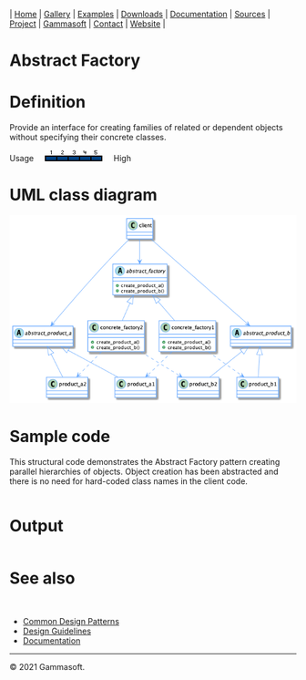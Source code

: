 | [Home](home.md) | [Gallery](gallery.md) | [Examples](examples.md) | [Downloads](downloads.md) | [Documentation](documentation.md) | [Sources](https://github.com/gammasoft71/xtd) | [Project](https://sourceforge.net/projects/xtdpro/) | [Gammasoft](gammasoft.md)  | [Contact](contact.md) | [Website](https://gammasoft71.wixsite.com/xtdpro) |

# Abstract Factory

# Definition

Provide an interface for creating families of related or dependent objects without specifying their concrete classes.

Usage     ![Usage](pictures/usage5.png)     High

# UML class diagram

![diagram](pictures/diagrams/uml/design_patterns/abstract_factory.png)

# Sample code

This structural code demonstrates the Abstract Factory pattern creating parallel hierarchies of objects. Object creation has been abstracted and there is no need for hard-coded class names in the client code.

```c++

```

# Output

```

```

# See also
​
* [Common Design Patterns](common_design_patterns.md)
* [Design Guidelines](design_guidelines.md)
* [Documentation](documentation.md)

______________________________________________________________________________________________

© 2021 Gammasoft.
